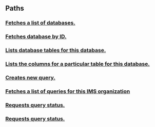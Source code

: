 
<a name="paths"></a>
## Paths

<a name="ref-databases-get"></a>
### [Fetches a list of databases.](operations/databases_get.md#databases-get)

<a name="ref-databases-dbname-get"></a>
### [Fetches database by ID.](operations/databases_dbName_get.md#databases-dbname-get)

<a name="ref-databases-dbname-tables-get"></a>
### [Lists database tables for this database.](operations/databases_dbName_tables_get.md#databases-dbname-tables-get)

<a name="ref-databases-dbname-tables-tablename-get"></a>
### [Lists the columns for a particular table for this database.](operations/databases_dbName_tables_tableName_get.md#databases-dbname-tables-tablename-get)

<a name="ref-queries-post"></a>
### [Creates new query.](operations/queries_post.md#queries-post)

<a name="ref-queries-get"></a>
### [Fetches a list of queries for this IMS organization](operations/queries_get.md#queries-get)

<a name="ref-queries-queryid-get"></a>
### [Requests query status.](operations/queries_queryid_get.md#queries-queryid-get)

<a name="ref-queries-queryid-results-get"></a>
### [Requests query status.](operations/queries_queryid_results_get.md#queries-queryid-results-get)


